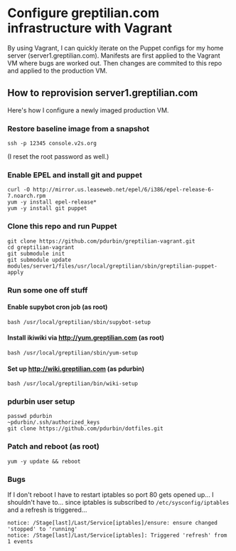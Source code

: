 # Configure greptilian.com infrastructure with Vagrant

By using Vagrant, I can quickly iterate on the Puppet configs for my home server (server1.greptilian.com). Manifests are first applied to the Vagrant VM where bugs are worked out. Then changes are commited to this repo and applied to the production VM.

## How to reprovision server1.greptilian.com

Here's how I configure a newly imaged production VM.

### Restore baseline image from a snapshot

    ssh -p 12345 console.v2s.org

(I reset the root password as well.)

### Enable EPEL and install git and puppet

    curl -O http://mirror.us.leaseweb.net/epel/6/i386/epel-release-6-7.noarch.rpm
    yum -y install epel-release*
    yum -y install git puppet

### Clone this repo and run Puppet

    git clone https://github.com/pdurbin/greptilian-vagrant.git
    cd greptilian-vagrant
    git submodule init
    git submodule update
    modules/server1/files/usr/local/greptilian/sbin/greptilian-puppet-apply

### Run some one off stuff

#### Enable supybot cron job (as root)

    bash /usr/local/greptilian/sbin/supybot-setup

#### Install ikiwiki via http://yum.greptilian.com (as root)

    bash /usr/local/greptilian/sbin/yum-setup 

#### Set up http://wiki.greptilian.com (as pdurbin)

    bash /usr/local/greptilian/bin/wiki-setup 

### pdurbin user setup

    passwd pdurbin
    ~pdurbin/.ssh/authorized_keys
    git clone https://github.com/pdurbin/dotfiles.git

### Patch and reboot (as root)

    yum -y update && reboot

### Bugs

If I don't reboot I have to restart iptables so port 80 gets opened up... I shouldn't have to... since iptables is subscribed to `/etc/sysconfig/iptables` and a refresh is triggered...

    notice: /Stage[last]/Last/Service[iptables]/ensure: ensure changed 'stopped' to 'running'
    notice: /Stage[last]/Last/Service[iptables]: Triggered 'refresh' from 1 events
